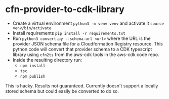 # cfn-provider-to-cdk-library

- Create a virtual environment `python3 -m venv venv` and activate it `source venv/bin/activate`
- Install requirements `pip install -r requirements.txt`
- Run `python3 convert.py --schema-url <url>` where the URL is the provider JSON schema file for a Cloudformation Registry resource. This python code will convert that provider schema to a CDK typescript library using `cfn2ts` from the aws-cdk tools in the aws-cdk code repo.
- Inside the resulting directory run:
  - `npm install`
  - `tsc`
  - `npm publish`

This is hacky. Results not guaranteed. Currently doesn't support a locally stored schema but could easily be converted to do so.
